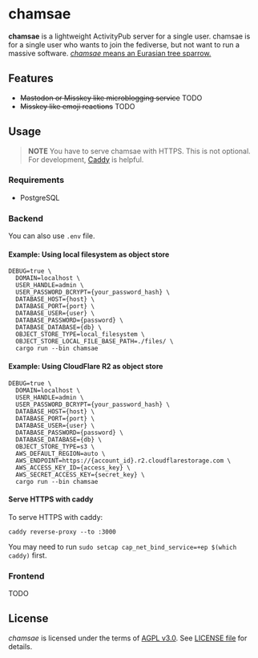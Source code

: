 # chamsae

**chamsae** is a lightweight ActivityPub server for a single user.
chamsae is for a single user who wants to join the fediverse, but not want to run a massive software.
[_chamsae_ means an Eurasian tree sparrow.](https://en.wikipedia.org/wiki/Eurasian_tree_sparrow)

## Features

- ~~Mastodon or Misskey like microblogging service~~ TODO
- ~~Misskey like emoji reactions~~ TODO

## Usage

> **NOTE**
> You have to serve chamsae with HTTPS.
> This is not optional.
> For development, [Caddy](https://caddyserver.com/) is helpful.

### Requirements

- PostgreSQL

### Backend

You can also use `.env` file.

#### Example: Using local filesystem as object store

```
DEBUG=true \
  DOMAIN=localhost \
  USER_HANDLE=admin \
  USER_PASSWORD_BCRYPT={your_password_hash} \
  DATABASE_HOST={host} \
  DATABASE_PORT={port} \
  DATABASE_USER={user} \
  DATABASE_PASSWORD={password} \
  DATABASE_DATABASE={db} \
  OBJECT_STORE_TYPE=local_filesystem \
  OBJECT_STORE_LOCAL_FILE_BASE_PATH=./files/ \
  cargo run --bin chamsae
```

#### Example: Using CloudFlare R2 as object store

```
DEBUG=true \
  DOMAIN=localhost \
  USER_HANDLE=admin \
  USER_PASSWORD_BCRYPT={your_password_hash} \
  DATABASE_HOST={host} \
  DATABASE_PORT={port} \
  DATABASE_USER={user} \
  DATABASE_PASSWORD={password} \
  DATABASE_DATABASE={db} \
  OBJECT_STORE_TYPE=s3 \
  AWS_DEFAULT_REGION=auto \
  AWS_ENDPOINT=https://{account_id}.r2.cloudflarestorage.com \
  AWS_ACCESS_KEY_ID={access_key} \
  AWS_SECRET_ACCESS_KEY={secret_key} \
  cargo run --bin chamsae
```

#### Serve HTTPS with caddy

To serve HTTPS with caddy:

```
caddy reverse-proxy --to :3000
```

You may need to run `sudo setcap cap_net_bind_service=+ep $(which caddy)` first.

### Frontend

TODO

## License

_chamsae_ is licensed under the terms of [AGPL v3.0](https://www.gnu.org/licenses/agpl-3.0.html).
See [LICENSE file](./LICENSE) for details.
